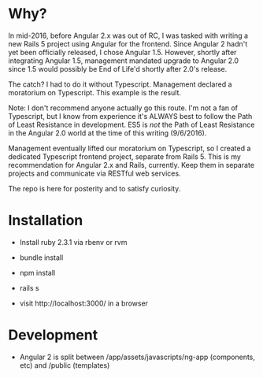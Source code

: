 # Why?

In mid-2016, before Angular 2.x was out of RC, I was tasked with writing a new Rails 5 project
using Angular for the frontend. Since Angular 2 hadn't yet been officially released, I chose
Angular 1.5. However, shortly after integrating Angular 1.5, management mandated upgrade to 
Angular 2.0 since 1.5 would possibly be End of Life'd shortly after 2.0's release.

The catch? I had to do it without Typescript. Management declared a moratorium on Typescript.
This example is the result.

Note: I don't recommend anyone actually go this route. I'm not a fan of Typescript, but I
know from experience it's ALWAYS best to follow the Path of Least Resistance in development.
ES5 is *not* the Path of Least Resistance in the Angular 2.0 world at the time of this writing
(9/6/2016).

Management eventually lifted our moratorium on Typescript, so I created a dedicated Typescript
frontend project, separate from Rails 5. This is my recommendation for Angular 2.x and Rails,
currently. Keep them in separate projects and communicate via RESTful web services.

The repo is here for posterity and to satisfy curiosity.

# Installation

* Install ruby 2.3.1 via rbenv or rvm

* bundle install

* npm install

* rails s

* visit http://localhost:3000/ in a browser

# Development

* Angular 2 is split between /app/assets/javascripts/ng-app (components, etc) and /public (templates)
